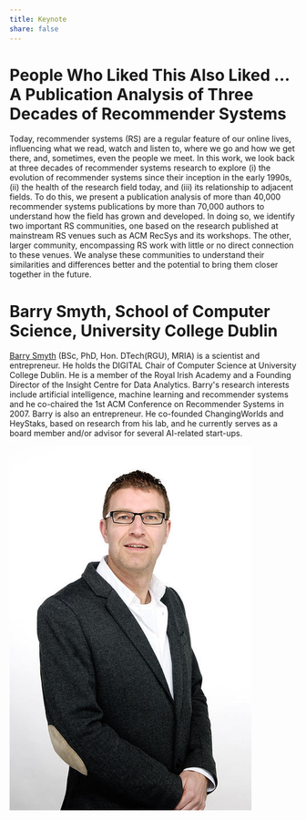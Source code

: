 ```yaml
---
title: Keynote
share: false
---
```


# People Who Liked This Also Liked … A Publication Analysis of Three Decades of Recommender Systems
Today, recommender systems (RS) are a regular feature of our online lives, influencing what we read, watch and listen to, where we go and how we get there, and, sometimes, even the people we meet. In this work, we look back at three decades of recommender systems research to explore (i) the evolution of recommender systems since their inception in the early 1990s, (ii) the health of the research field today, and (iii) its relationship to adjacent fields. To do this, we present a publication analysis of more than 40,000 recommender systems publications by more than 70,000 authors to understand how the field has grown and developed. In doing so, we identify two important RS communities, one based on the research published at mainstream RS venues such as ACM RecSys and its workshops. The other, larger community, encompassing RS work with little or no direct connection to these venues. We analyse these communities to understand their similarities and differences better and the potential to bring them closer together in the future.

# Barry Smyth, School of Computer Science, University College Dublin
[Barry Smyth](https://barrysmyth.me/) (BSc, PhD, Hon. DTech(RGU), MRIA) is a scientist and entrepreneur. He holds the DIGITAL Chair of Computer Science at University College Dublin. He is a member of the Royal Irish Academy and a Founding Director of the Insight Centre for Data Analytics. Barry's research interests include artificial intelligence, machine learning and recommender systems and he co-chaired the 1st ACM Conference on Recommender Systems in 2007. Barry is also an entrepreneur. He co-founded ChangingWorlds and HeyStaks, based on research from his lab, and he currently serves as a board member and/or advisor for several AI-related start-ups.

![Barry Smyth](barry.jpg)


